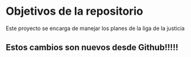 # Objetivos de la repositorio

Este proyecto se encarga de manejar los planes de la liga de la justicia


## Estos cambios son nuevos desde Github!!!!!
